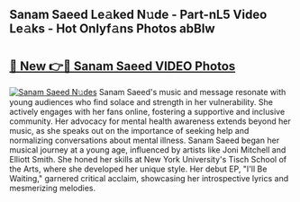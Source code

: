 ## Sanam Saeed Le𝚊ked N𝚞de - Part-nL5 Video Le𝚊ks - Hot Onlyf𝚊ns Photos abBlw

# <h2><a href="http://ac26007.deff.icu/?id=Sanam+Saeed">🔗 New 👉🔴 Sanam Saeed VIDEO Photos</a></h2>

[![Sanam Saeed N𝚞des](https://i.imgur.com/rIISA9y.gif)](http://ac26007.deff.icu/?id=Sanam+Saeed)
Sanam Saeed's music and message resonate with young audiences who find solace and strength in her vulnerability. She actively engages with her fans online, fostering a supportive and inclusive community. Her advocacy for mental health awareness extends beyond her music, as she speaks out on the importance of seeking help and normalizing conversations about mental illness. Sanam Saeed began her musical journey at a young age, influenced by artists like Joni Mitchell and Elliott Smith. She honed her skills at New York University's Tisch School of the Arts, where she developed her unique style. Her debut EP, "I'll Be Waiting," garnered critical acclaim, showcasing her introspective lyrics and mesmerizing melodies.
